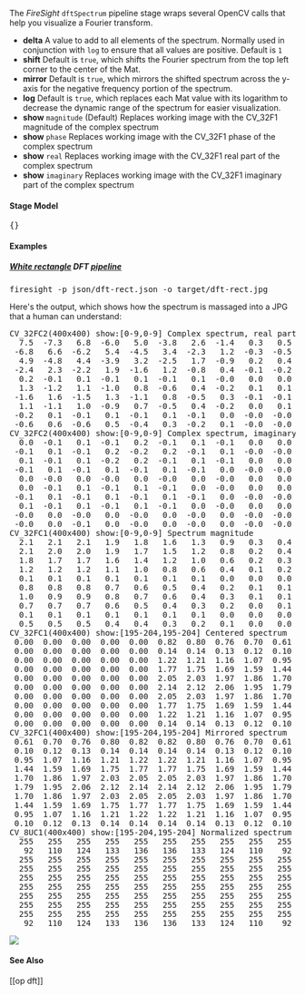 The _FireSight_ `dftSpectrum` pipeline stage wraps several OpenCV calls that help you visualize a Fourier transform.

* **delta** A value to add to all elements of the spectrum. Normally used in conjunction with `log` to ensure that all values are positive. Default is `1`
* **shift** Default is `true`, which shifts the Fourier spectrum from the top left corner to the center of the Mat.
* **mirror** Default is `true`, which mirrors the shifted spectrum across the y-axis for the negative frequency portion of the spectrum.
* **log** Default is `true`, which replaces each Mat value with its logarithm to decrease the dynamic range of the spectrum for easier visualization.
* **show** `magnitude` (Default) Replaces working image with the CV_32F1 magnitude of the complex spectrum
* **show** `phase` Replaces working image with the CV_32F1 phase of the complex spectrum
* **show** `real` Replaces working image with the CV_32F1 real part of the complex spectrum
* **show** `imaginary` Replaces working image with the CV_32F1 imaginary part of the complex spectrum

#### Stage Model
<pre>{}</pre>

#### Examples

##### [White rectangle](https://github.com/firepick1/FireSight/blob/master/img/whiterect.jpg?raw=true") DFT [pipeline](https://github.com/firepick1/FireSight/blob/master/json/dft-rect2.json)

<pre>firesight -p json/dft-rect.json -o target/dft-rect.jpg</pre>

Here's the output, which shows how the spectrum is massaged into a JPG that a human can understand:
<pre>
CV_32FC2(400x400) show:[0-9,0-9] Complex spectrum, real part
  7.5  -7.3   6.8  -6.0   5.0  -3.8   2.6  -1.4   0.3   0.5
 -6.8   6.6  -6.2   5.4  -4.5   3.4  -2.3   1.2  -0.3  -0.5
  4.9  -4.8   4.4  -3.9   3.2  -2.5   1.7  -0.9   0.2   0.4
 -2.4   2.3  -2.2   1.9  -1.6   1.2  -0.8   0.4  -0.1  -0.2
  0.2  -0.1   0.1  -0.1   0.1  -0.1   0.1  -0.0   0.0   0.0
  1.3  -1.2   1.1  -1.0   0.8  -0.6   0.4  -0.2   0.1   0.1
 -1.6   1.6  -1.5   1.3  -1.1   0.8  -0.5   0.3  -0.1  -0.1
  1.1  -1.1   1.0  -0.9   0.7  -0.5   0.4  -0.2   0.0   0.1
 -0.2   0.1  -0.1   0.1  -0.1   0.1  -0.1   0.0  -0.0  -0.0
 -0.6   0.6  -0.6   0.5  -0.4   0.3  -0.2   0.1  -0.0  -0.0
CV_32FC2(400x400) show:[0-9,0-9] Complex spectrum, imaginary part
  0.0  -0.1   0.1  -0.1   0.2  -0.1   0.1  -0.1   0.0   0.0
 -0.1   0.1  -0.1   0.2  -0.2   0.2  -0.1   0.1  -0.0  -0.0
  0.1  -0.1   0.1  -0.2   0.2  -0.1   0.1  -0.1   0.0   0.0
 -0.1   0.1  -0.1   0.1  -0.1   0.1  -0.1   0.0  -0.0  -0.0
  0.0  -0.0   0.0  -0.0   0.0  -0.0   0.0  -0.0   0.0   0.0
  0.0  -0.1   0.1  -0.1   0.1  -0.1   0.0  -0.0   0.0   0.0
 -0.1   0.1  -0.1   0.1  -0.1   0.1  -0.1   0.0  -0.0  -0.0
  0.1  -0.1   0.1  -0.1   0.1  -0.1   0.0  -0.0   0.0   0.0
 -0.0   0.0  -0.0   0.0  -0.0   0.0  -0.0   0.0  -0.0  -0.0
 -0.0   0.0  -0.1   0.0  -0.0   0.0  -0.0   0.0  -0.0  -0.0
CV_32FC1(400x400) show:[0-9,0-9] Spectrum magnitude
  2.1   2.1   2.1   1.9   1.8   1.6   1.3   0.9   0.3   0.4
  2.1   2.0   2.0   1.9   1.7   1.5   1.2   0.8   0.2   0.4
  1.8   1.7   1.7   1.6   1.4   1.2   1.0   0.6   0.2   0.3
  1.2   1.2   1.2   1.1   1.0   0.8   0.6   0.4   0.1   0.2
  0.1   0.1   0.1   0.1   0.1   0.1   0.1   0.0   0.0   0.0
  0.8   0.8   0.8   0.7   0.6   0.5   0.4   0.2   0.1   0.1
  1.0   0.9   0.9   0.8   0.7   0.6   0.4   0.3   0.1   0.1
  0.7   0.7   0.7   0.6   0.5   0.4   0.3   0.2   0.0   0.1
  0.1   0.1   0.1   0.1   0.1   0.1   0.1   0.0   0.0   0.0
  0.5   0.5   0.5   0.4   0.4   0.3   0.2   0.1   0.0   0.0
CV_32FC1(400x400) show:[195-204,195-204] Centered spectrum
 0.00  0.00  0.00  0.00  0.00  0.82  0.80  0.76  0.70  0.61
 0.00  0.00  0.00  0.00  0.00  0.14  0.14  0.13  0.12  0.10
 0.00  0.00  0.00  0.00  0.00  1.22  1.21  1.16  1.07  0.95
 0.00  0.00  0.00  0.00  0.00  1.77  1.75  1.69  1.59  1.44
 0.00  0.00  0.00  0.00  0.00  2.05  2.03  1.97  1.86  1.70
 0.00  0.00  0.00  0.00  0.00  2.14  2.12  2.06  1.95  1.79
 0.00  0.00  0.00  0.00  0.00  2.05  2.03  1.97  1.86  1.70
 0.00  0.00  0.00  0.00  0.00  1.77  1.75  1.69  1.59  1.44
 0.00  0.00  0.00  0.00  0.00  1.22  1.21  1.16  1.07  0.95
 0.00  0.00  0.00  0.00  0.00  0.14  0.14  0.13  0.12  0.10
CV_32FC1(400x400) show:[195-204,195-204] Mirrored spectrum
 0.61  0.70  0.76  0.80  0.82  0.82  0.80  0.76  0.70  0.61
 0.10  0.12  0.13  0.14  0.14  0.14  0.14  0.13  0.12  0.10
 0.95  1.07  1.16  1.21  1.22  1.22  1.21  1.16  1.07  0.95
 1.44  1.59  1.69  1.75  1.77  1.77  1.75  1.69  1.59  1.44
 1.70  1.86  1.97  2.03  2.05  2.05  2.03  1.97  1.86  1.70
 1.79  1.95  2.06  2.12  2.14  2.14  2.12  2.06  1.95  1.79
 1.70  1.86  1.97  2.03  2.05  2.05  2.03  1.97  1.86  1.70
 1.44  1.59  1.69  1.75  1.77  1.77  1.75  1.69  1.59  1.44
 0.95  1.07  1.16  1.21  1.22  1.22  1.21  1.16  1.07  0.95
 0.10  0.12  0.13  0.14  0.14  0.14  0.14  0.13  0.12  0.10
CV_8UC1(400x400) show:[195-204,195-204] Normalized spectrum
  255   255   255   255   255   255   255   255   255   255
   92   110   124   133   136   136   133   124   110    92
  255   255   255   255   255   255   255   255   255   255
  255   255   255   255   255   255   255   255   255   255
  255   255   255   255   255   255   255   255   255   255
  255   255   255   255   255   255   255   255   255   255
  255   255   255   255   255   255   255   255   255   255
  255   255   255   255   255   255   255   255   255   255
  255   255   255   255   255   255   255   255   255   255
   92   110   124   133   136   136   133   124   110    92
</pre>

<img src="https://github.com/firepick1/FireSight/blob/master/img/dft-rect.jpg?raw=true">

#### See Also
[[op dft]]
